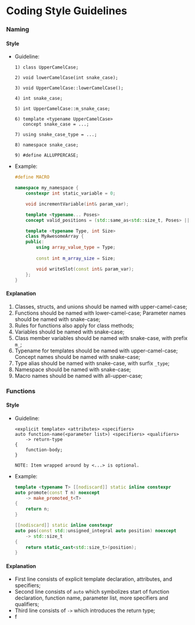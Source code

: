 # Coding Style Guidelines


### Naming
#### Style
* Guideline:
    ```
    1) class UpperCamelCase;

    2) void lowerCamelCase(int snake_case);

    3) void UpperCamelCase::lowerCamelCase();

    4) int snake_case;

    5) int UpperCamelCase::m_snake_case;

    6) template <typename UpperCamelCase>
       concept snake_case = ...;

    7) using snake_case_type = ...;

    8) namespace snake_case;

    9) #define ALLUPPERCASE;
    ```
* Example:
    ```cpp
    #define MACRO

    namespace my_namespace {
        constexpr int static_variable = 0;

        void incrementVariable(int& param_var);

        template <typename... Poses>
        concept valid_positions = (std::same_as<std::size_t, Poses> || ...);

        template <typename Type, int Size>
        class MyAwesomeArray {
        public:
            using array_value_type = Type;
            
            const int m_array_size = Size;

            void writeSlot(const int& param_var);
        };
    }
    ```
#### Explanation
1. Classes, structs, and unions should be named with upper-camel-case;
2. Functions should be named with lower-camel-case; Parameter names should be named with snake-case;
3. Rules for functions also apply for class methods;
4. Variables should be named with snake-case;
5. Class member variables should be named with snake-case, with prefix `m_`;
6. Typename for templates should be named with upper-camel-case; Concept names should be named with snake-case;
7. Type alias should be named with snake-case, with surfix `_type`;
8. Namespace should be named with snake-case;
9. Macro names should be named with all-upper-case;


### Functions
#### Style
* Guideline:
    ```
    <explicit template> <attributes> <specifiers>
    auto function-name(<parameter list>) <specifiers> <qualifiers>
        -> return-type
    {
        function-body;
    }

    NOTE: Item wrapped around by <...> is optional.
    ```
* Example:
    ```cpp
    template <typename T> [[nodiscard]] static inline constexpr
    auto promote(const T n) noexcept
        -> make_promoted_t<T>
    {
        return n;
    }
    ```
    ```cpp
    [[nodiscard]] static inline constexpr
    auto pos(const std::unsigned_integral auto position) noexcept
        -> std::size_t
    {
        return static_cast<std::size_t>(position);
    }
    ```
#### Explanation
* First line consists of explicit template declaration, attributes, and specifiers;
* Second line consists of `auto` which symbolizes start of function declaration, function name, parameter list, more specifiers and qualifiers;
* Third line consists of `->` which introduces the return type;
* f
